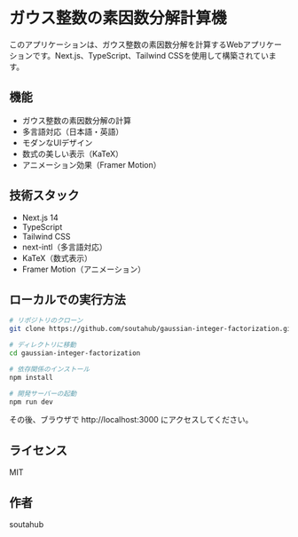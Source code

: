 # ガウス整数の素因数分解計算機

このアプリケーションは、ガウス整数の素因数分解を計算するWebアプリケーションです。Next.js、TypeScript、Tailwind CSSを使用して構築されています。

## 機能

- ガウス整数の素因数分解の計算
- 多言語対応（日本語・英語）
- モダンなUIデザイン
- 数式の美しい表示（KaTeX）
- アニメーション効果（Framer Motion）

## 技術スタック

- Next.js 14
- TypeScript
- Tailwind CSS
- next-intl（多言語対応）
- KaTeX（数式表示）
- Framer Motion（アニメーション）

## ローカルでの実行方法

```bash
# リポジトリのクローン
git clone https://github.com/soutahub/gaussian-integer-factorization.git

# ディレクトリに移動
cd gaussian-integer-factorization

# 依存関係のインストール
npm install

# 開発サーバーの起動
npm run dev
```

その後、ブラウザで http://localhost:3000 にアクセスしてください。

## ライセンス

MIT

## 作者

soutahub 